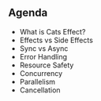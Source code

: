 ## Agenda

- What is Cats Effect?
- Effects vs Side Effects
- Sync vs Async
- Error Handling
- Resource Safety
- Concurrency
- Parallelism
- Cancellation
